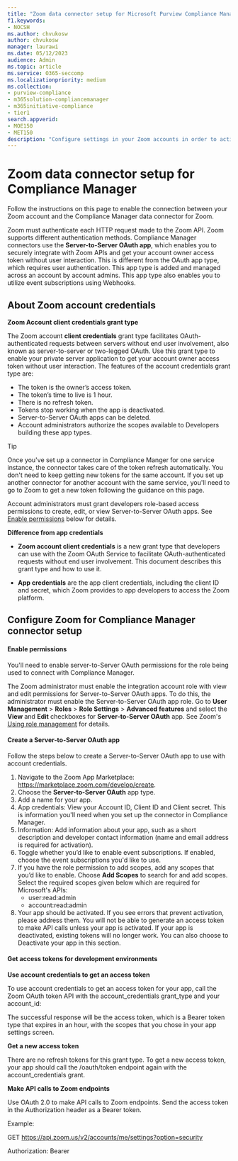 ```yaml
---
title: "Zoom data connector setup for Microsoft Purview Compliance Manager"
f1.keywords:
- NOCSH
ms.author: chvukosw
author: chvukosw
manager: laurawi
ms.date: 05/12/2023
audience: Admin
ms.topic: article
ms.service: O365-seccomp
ms.localizationpriority: medium
ms.collection:
- purview-compliance
- m365solution-compliancemanager
- m365initiative-compliance
- tier1
search.appverid:
- MOE150
- MET150
description: "Configure settings in your Zoom accounts in order to activate data connectors for Microsoft Purview Compliance Manager."
---
```


# Zoom data connector setup for Compliance Manager

Follow the instructions on this page to enable the connection between your Zoom account and the Compliance Manager data connector for Zoom.

Zoom must authenticate each HTTP request made to the Zoom API. Zoom supports different authentication methods. Compliance Manager connectors use the **Server-to-Server OAuth app**, which enables you to securely integrate with Zoom APIs and get your account owner access token without user interaction. This is different from the OAuth app type, which requires user authentication. This app type is added and managed across an account by account admins. This app type also enables you to utilize event subscriptions using Webhooks.

## About Zoom account credentials

**Zoom Account client credentials grant type**

The Zoom account **client credentials** grant type facilitates OAuth-authenticated requests between servers without end user involvement, also known as server-to-server or two-legged OAuth. Use this grant type to enable your private server application to get your account owner access token without user interaction. The features of the account credentials grant type are:
- The token is the owner’s access token.
- The token’s time to live is 1 hour.
- There is no refresh token.
- Tokens stop working when the app is deactivated.
- Server-to-Server OAuth apps can be deleted.
- Account administrators authorize the scopes available to Developers building these app types.

> [!TIP]
> Once you've set up a connector in Compliance Manger for one service instance, the connector takes care of the token refresh automatically. You don't need to keep getting new tokens for the same account. If you set up another connector for another account with the same service, you'll need to go to Zoom to get a new token following the guidance on this page.

Account administrators must grant developers role-based access permissions to create, edit, or view Server-to-Server OAuth apps. See [Enable permissions](#enable-permissions) below for details.

**Difference from app credentials**

- **Zoom account client credentials** is a new grant type that developers can use with the Zoom OAuth Service to facilitate OAuth-authenticated requests without end user involvement. This document describes this grant type and how to use it.

- **App credentials** are the app client credentials, including the client ID and secret, which Zoom provides to app developers to access the Zoom platform.

## Configure Zoom for Compliance Manager connector setup

#### Enable permissions

You'll need to enable server-to-Server OAuth permissions for the role being used to connect with Compliance Manager.

The Zoom administrator must enable the integration account role with view and edit permissions for Server-to-Server OAuth apps. To do this, the administrator must enable the Server-to-Server OAuth app role. Go to **User Management** > **Roles** > **Role Settings** > **Advanced features** and select the **View** and **Edit** checkboxes for **Server-to-Server OAuth** app. See Zoom's [Using role management](https://support.zoom.com/hc/articles/115001078646) for details.

#### Create a Server-to-Server OAuth app

Follow the steps below to create a Server-to-Server OAuth app to use with account credentials.

1. Navigate to the Zoom App Marketplace: https://marketplace.zoom.com/develop/create.
1. Choose the **Server-to-Server OAuth** app type.
1. Add a name for your app.
1. App credentials: View your Account ID, Client ID and Client secret. This is information you'll need when you set up the connector in Compliance Manager.
1. Information: Add information about your app, such as a short description and developer contact information (name and email address is required for activation).
1. Toggle whether you’d like to enable event subscriptions. If enabled, choose the event subscriptions you'd like to use.
1. If you have the role permission to add scopes, add any scopes that you’d like to enable. Choose **Add Scopes** to search for and add scopes. Select the required scopes given below which are required for Microsoft's APIs:
    - user:read:admin
    - account:read:admin
1. Your app should be activated. If you see errors that prevent activation, please address them. You will not be able to generate an access token to make API calls unless your app is activated. If your app is deactivated, existing tokens will no longer work. You can also choose to Deactivate your app in this section.

#### Get access tokens for development environments

**Use account credentials to get an access token**

To use account credentials to get an access token for your app, call the Zoom OAuth token API with the account_credentials grant_type and your account_id: 

The successful response will be the access token, which is a Bearer token type that expires in an hour, with the scopes that you chose in your app settings screen.

**Get a new access token**

There are no refresh tokens for this grant type. To get a new access token, your app should call the /oauth/token endpoint again with the account_credentials grant.

**Make API calls to Zoom endpoints**

Use OAuth 2.0 to make API calls to Zoom endpoints. Send the access token in the Authorization header as a Bearer token.

Example:

GET https://api.zoom.us/v2/accounts/me/settings?option=security  

Authorization: Bearer <Your Token here> 